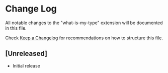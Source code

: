 # Change Log

All notable changes to the "what-is-my-type" extension will be documented in this file.

Check [Keep a Changelog](http://keepachangelog.com/) for recommendations on how to structure this file.

## [Unreleased]

- Initial release